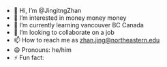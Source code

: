 - 👋 Hi, I’m @JingitngZhan
- 👀 I’m interested in money money money
- 🌱 I’m currently learning vancouver BC Canada
- 💞️ I’m looking to collaborate on a job 
- 📫 How to reach me as zhan.jing@northeastern.edu
- 😄 Pronouns: he/him
- ⚡ Fun fact:

<!---
JingitngZhan/JingitngZhan is a ✨ special ✨ repository because its `README.md` (this file) appears on your GitHub profile.
You can click the Preview link to take a look at your changes.
--->
